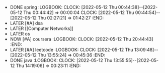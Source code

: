 - DONE spring
  :LOGBOOK:
  CLOCK: [2022-05-12 Thu 00:44:38]--[2022-05-12 Thu 00:44:42] =>  00:00:04
  CLOCK: [2022-05-12 Thu 00:44:54]--[2022-05-12 Thu 02:27:21] =>  01:42:27
  :END:
- LATER [#A] dsa
- LATER [[Computer Networks]]
- LATER os
- NOW [#A] coursera
  :LOGBOOK:
  CLOCK: [2022-05-12 Thu 20:44:43]
  :END:
- LATER [#A] leetcode
  :LOGBOOK:
  CLOCK: [2022-05-12 Thu 13:09:48]--[2022-05-12 Thu 13:55:24] =>  00:45:36
  :END:
- DONE java
  :LOGBOOK:
  CLOCK: [2022-05-12 Thu 13:55:55]--[2022-05-12 Thu 14:19:06] =>  00:23:11
  :END: